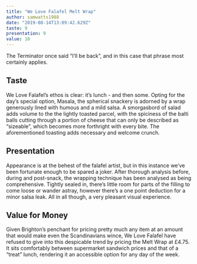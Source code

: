 ```yaml
---
title: "We Love Falafel Melt Wrap"
author: samwatts1988
date: "2019-08-14T13:09:42.629Z"
taste: 9
presentation: 9
value: 10
---
```


The Terminator once said “I’ll be back”, and in this case that phrase most certainly applies.

## Taste
We Love Falafel’s ethos is clear: it’s lunch - and then some. Opting for the day’s special option, Masala, the spherical snackery is adorned by a wrap generously lined with humous and a mild salsa. A smorgasbord of salad adds volume to the the lightly toasted parcel, with the spiciness of the balti balls cutting through a portion of cheese that can only be described as “sizeable”, which becomes more forthright with every bite. The aforementioned toasting adds necessary and welcome crunch.

## Presentation
Appearance is at the behest of the falafel artist, but in this instance we’ve been fortunate enough to be spared a joker. After thorough analysis before, during and post-snack, the wrapping technique has been analysed as being comprehensive. Tightly sealed in, there’s little room for parts of the filling to come loose or wander astray, however there’s a one point deduction for a minor salsa leak. All in all though, a very pleasant visual experience.

## Value for Money
Given Brighton’s penchant for pricing pretty much any item at an amount that would make even the Scandinavians wince, We Love Falafel have refused to give into this despicable trend by pricing the Melt Wrap at £4.75. It sits comfortably between supermarket sandwich prices and that of a “treat” lunch, rendering it an accessible option for any day of the week.
